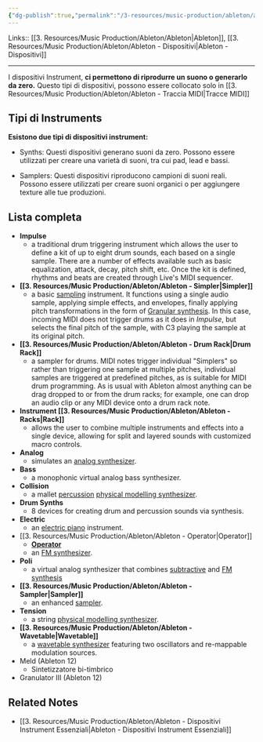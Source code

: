 ```yaml
---
{"dg-publish":true,"permalink":"/3-resources/music-production/ableton/ableton-dispositivi-instruments/","tags":["note"]}
---
```


Links:: [[3. Resources/Music Production/Ableton/Ableton\|Ableton]], [[3. Resources/Music Production/Ableton/Ableton - Dispositivi\|Ableton - Dispositivi]]

---

I dispositivi Instrument, **ci permettono di riprodurre un suono o generarlo da zero.** Questo tipi di dispositivi, possono essere collocato solo in [[3. Resources/Music Production/Ableton/Ableton - Traccia MIDI\|Tracce MIDI]]

## Tipi di Instruments

**Esistono due tipi di dispositivi instrument:**

- Synths: Questi dispositivi generano suoni da zero. Possono essere utilizzati per creare una varietà di suoni, tra cui pad, lead e bassi.

- Samplers: Questi dispositivi riproducono campioni di suoni reali. Possono essere utilizzati per creare suoni organici o per aggiungere texture alle tue produzioni.


## Lista completa

- **Impulse**
	- a traditional drum triggering instrument which allows the user to define a kit of up to eight drum sounds, each based on a single sample. There are a number of effects available such as basic equalization, attack, decay, pitch shift, etc. Once the kit is defined, rhythms and beats are created through Live's MIDI sequencer.
- **[[3. Resources/Music Production/Ableton/Ableton - Simpler\|Simpler]]**
	- a basic [sampling](https://en.wikipedia.org/wiki/Sampling_(music)) instrument. It functions using a single audio sample, applying simple effects, and envelopes, finally applying pitch transformations in the form of [Granular synthesis](https://en.wikipedia.org/wiki/Granular_synthesis). In this case, incoming MIDI does not trigger drums as it does in _Impulse_, but selects the final pitch of the sample, with C3 playing the sample at its original pitch.
- **[[3. Resources/Music Production/Ableton/Ableton - Drum Rack\|Drum Rack]]**
	- a sampler for drums. MIDI notes trigger individual "Simplers" so rather than triggering one sample at multiple pitches, individual samples are triggered at predefined pitches, as is suitable for MIDI drum programming. As is usual with Ableton almost anything can be drag dropped to or from the drum racks; for example, one can drop an audio clip or any MIDI device onto a drum rack note.
- **Instrument [[3. Resources/Music Production/Ableton/Ableton - Racks\|Rack]]**
	- allows the user to combine multiple instruments and effects into a single device, allowing for split and layered sounds with customized macro controls.
- **Analog**
	- simulates an [analog synthesizer](https://en.wikipedia.org/wiki/Analog_synthesizer).
- **Bass**
	- a monophonic virtual analog bass synthesizer.
- **Collision**
	- a mallet [percussion](https://en.wikipedia.org/wiki/Percussion_instrument) [physical modelling synthesizer](https://en.wikipedia.org/wiki/Physical_modelling_synthesis).
- **Drum Synths**
	- 8 devices for creating drum and percussion sounds via synthesis.
- **Electric**
	- an [electric piano](https://en.wikipedia.org/wiki/Electric_piano) instrument.
- [[3. Resources/Music Production/Ableton/Ableton - Operator\|Operator]]
	- [**Operator**](https://en.wikipedia.org/wiki/Ableton_Operator)
	- an [FM synthesizer](https://en.wikipedia.org/wiki/Frequency_modulation_synthesis).
- **Poli**
	- a virtual analog synthesizer that combines [subtractive](https://en.wikipedia.org/wiki/Subtractive_synthesis) and [FM synthesis](https://en.wikipedia.org/wiki/Frequency_modulation_synthesis)
- **[[3. Resources/Music Production/Ableton/Ableton - Sampler\|Sampler]]**
	- an enhanced [sampler](https://en.wikipedia.org/wiki/Sampler_(musical_instrument)).
- **Tension**
	- a string [physical modelling synthesizer](https://en.wikipedia.org/wiki/Physical_modelling_synthesis).
- **[[3. Resources/Music Production/Ableton/Ableton - Wavetable\|Wavetable]]**
	- a [wavetable synthesizer](https://en.wikipedia.org/wiki/Wavetable_synthesizer) featuring two oscillators and re-mappable modulation sources.
- Meld (Ableton 12)
	- Sintetizzatore bi-timbrico
- Granulator III (Ableton 12)



## Related Notes

- [[3. Resources/Music Production/Ableton/Ableton - Dispositivi Instrument Essenziali\|Ableton - Dispositivi Instrument Essenziali]]

